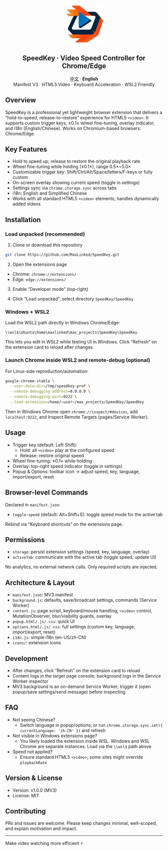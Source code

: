 <p align="center">
  <img src="icons/icon_original.png" alt="SpeedKey Logo" width="128" />
</p>

<h2 align="center">SpeedKey · Video Speed Controller for Chrome/Edge</h2>

<p align="center">
  <a href="README.md">中文</a> · <strong>English</strong>
  <br/>
  Manifest V3 · HTML5 Video · Keyboard Acceleration · WSL2 Friendly
</p>

## Overview

SpeedKey is a professional yet lightweight browser extension that delivers a “hold-to-speed, release-to-restore” experience for HTML5 `<video>`.
It supports custom trigger keys, ±0.1× wheel fine-tuning, overlay indicator, and i18n (English/Chinese). Works on Chromium-based browsers: Chrome/Edge.

## Key Features

- Hold to speed up; release to restore the original playback rate
- Wheel fine-tuning while holding (±0.1×), range 0.5×~5.0×
- Customizable trigger key: Shift/Ctrl/Alt/Space/letters/F-keys or fully custom
- On-screen overlay showing current speed (toggle in settings)
- Settings sync via `chrome.storage.sync` across tabs
- i18n: English and Simplified Chinese
- Works with all standard HTML5 `<video>` elements; handles dynamically added videos

## Installation

### Load unpacked (recommended)

1) Clone or download this repository

```bash
git clone https://github.com/MaxLinked/SpeedKey.git
```

2) Open the extensions page

- Chrome: `chrome://extensions/`
- Edge: `edge://extensions/`

3) Enable “Developer mode” (top-right)

4) Click “Load unpacked”, select directory `SpeedKey/SpeedKey`

### Windows + WSL2

Load the WSL2 path directly in Windows Chrome/Edge:

```
\\wsl$\Ubuntu\home\maxlinked\max_projects\SpeedKey\SpeedKey
```

This lets you edit in WSL2 while testing UI in Windows. Click “Refresh” on the extension card to reload after changes.

### Launch Chrome inside WSL2 and remote-debug (optional)

For Linux-side reproduction/automation:

```bash
google-chrome-stable \
  --user-data-dir=/tmp/speedkey-prof \
  --remote-debugging-address=0.0.0.0 \
  --remote-debugging-port=9222 \
  --load-extension=/home/<user>/max_projects/SpeedKey/SpeedKey
```

Then in Windows Chrome open `chrome://inspect/#devices`, add `localhost:9222`, and Inspect Remote Targets (pages/Service Worker).

## Usage

- Trigger key (default: Left Shift):
  - Hold: all `<video>` play at the configured speed
  - Release: restore original speed
- Wheel fine-tuning: ±0.1× while holding
- Overlay: top-right speed indicator (toggle in settings)
- Popup & Options: toolbar icon → adjust speed, key, language, import/export, reset

## Browser-level Commands

Declared in `manifest.json`:

- `toggle-speed` (default: Alt+Shift+S): toggle speed mode for the active tab

Rebind via “Keyboard shortcuts” on the extensions page.

## Permissions

- `storage`: persist extension settings (speed, key, language, overlay)
- `activeTab`: communicate with the active tab (toggle speed, update UI)

No analytics, no external network calls. Only required scripts are injected.

## Architecture & Layout

- `manifest.json`: MV3 manifest
- `background.js`: defaults, save/broadcast settings, commands (Service Worker)
- `content.js`: page script, keyboard/mouse handling, `<video>` control, MutationObserver, blur/visibility guards, overlay
- `popup.html/.js/.css`: quick UI
- `options.html/.js/.css`: full settings (custom key, language, import/export, reset)
- `i18n.js`: simple i18n (en-US/zh-CN)
- `icons/`: extension icons

## Development

- After changes, click “Refresh” on the extension card to reload
- Content logs in the target page console; background logs in the Service Worker inspector
- MV3 background is an on-demand Service Worker; trigger it (open popup/save settings/send message) before inspecting

## FAQ

- Not seeing Chinese?
  - Switch language in popup/options; or run `chrome.storage.sync.set({ currentLanguage: 'zh-CN' })` and refresh
- Not visible in Windows extensions page?
  - You likely loaded the extension inside WSL. Windows and WSL Chrome are separate instances. Load via the `\\wsl$` path above
- Speed not applied?
  - Ensure standard HTML5 `<video>`; some sites might override `playbackRate`

## Version & License

- Version: v1.0.0 (MV3)
- License: MIT

## Contributing

PRs and issues are welcome. Please keep changes minimal, well-scoped, and explain motivation and impact.

---

Make video watching more efficient ⚡



